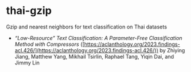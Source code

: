 # thai-gzip
Gzip and nearest neighbors for text classification on Thai datasets

- *“Low-Resource” Text Classification: A Parameter-Free Classification Method with Compressors* ([https://aclanthology.org/2023.findings-acl.426/](https://aclanthology.org/2023.findings-acl.426/)) by Zhiying Jiang, Matthew Yang, Mikhail Tsirlin, Raphael Tang, Yiqin Dai, and Jimmy Lin
